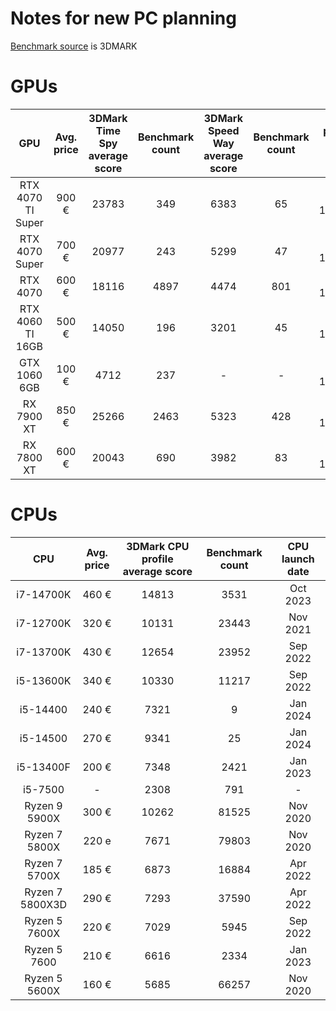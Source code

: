 # Notes for new PC planning
[Benchmark source](https://www.3dmark.com/de/) is 3DMARK

# GPUs
GPU | Avg. price | 3DMark Time Spy average score | Benchmark count | 3DMark Speed Way average score | Benchmark count | paired with CPU | GPU launch date |
:-: | :--------: | :---------------------------: | :-------------: | :----------------------------: | :-------------: | :-------------: | :-------------: |
RTX 4070 TI Super | 900 € | 23783 | 349 | 6383 | 65 | i7-13700K | January 2024 |
RTX 4070 Super | 700 € |  20977 | 243 | 5299 | 47 | i7-13700K | January 2024 |
RTX 4070 | 600 € | 18116 | 4897 | 4474 | 801 | i7-13700K | April 2023 |
RTX 4060 TI 16GB | 500 € | 14050 | 196 | 3201 | 45 | i7-13700K | July 2023 |
GTX 1060 6GB | 100 € | 4712 | 237 | - | - | i7-13700K | ~ 2017 |
RX 7900 XT | 850 € | 25266 | 2463 | 5323 | 428 | i7-13700K | November 2022 |
RX 7800 XT | 600 € | 20043 | 690 | 3982 | 83 | i7-13700K | August 2023 |


# CPUs
CPU | Avg. price | 3DMark CPU profile average score | Benchmark count | CPU launch date |
:-: | :--------: | :------------------------------: | :-------------: | :-------------: |
i7-14700K | 460 € | 14813 | 3531 | Oct 2023 |
i7-12700K | 320 € | 10131 | 23443 | Nov 2021 |
i7-13700K | 430 € | 12654 | 23952 | Sep 2022 |
i5-13600K | 340 € | 10330 | 11217 | Sep 2022 |
i5-14400 | 240 € | 7321 | 9 | Jan 2024 |
i5-14500 | 270 € | 9341 | 25 | Jan 2024 |
i5-13400F | 200 € | 7348 | 2421 | Jan 2023 |
i5-7500 | - | 2308 | 791 | - |
Ryzen 9 5900X | 300 € | 10262 | 81525 | Nov 2020 |
Ryzen 7 5800X | 220 e | 7671 | 79803 | Nov 2020 |
Ryzen 7 5700X | 185 € | 6873 | 16884 | Apr 2022 |
Ryzen 7 5800X3D | 290 € | 7293 | 37590 | Apr 2022 |
Ryzen 5 7600X | 220 € | 7029 | 5945 | Sep 2022 |
Ryzen 5 7600 | 210 € | 6616 | 2334 | Jan 2023 |
Ryzen 5 5600X | 160 € | 5685 | 66257 | Nov 2020 |
